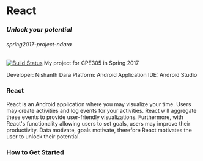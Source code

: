 # React
### *Unlock your potential*
###### spring2017-project-ndara
[![Build Status](https://travis-ci.org/cpe305Spring17/spring2017-project-ndara.svg?branch=master)](https://travis-ci.org/cpe305Spring17/spring2017-project-ndara)
My project for CPE305 in Spring 2017

Developer:  Nishanth Dara
Platform:   Android Application
IDE:        Android Studio

### React
React is an Android application where you may visualize your time. Users may create activities and log events for your activities. React will aggregate these events to provide user-friendly visualizations. Furthermore, with React's functionality allowing users to set goals, users may improve their productivity. Data motivate, goals motivate, therefore React motivates the user to unlock their potential.

### How to Get Started
